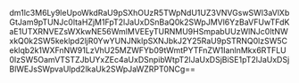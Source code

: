 dm1lc3M6Ly9leUpoWkdRaU9pSXhOUzR5TWpNdU1UZ3VNVGswSWl3aVlXbGtJam9pTUNJc0ltaHZjM1FpT2lJaUxDSnBaQ0k2SWpJMVl6YzBaVFUwTFdKaE1UTXRNVEZsWXkwNE56WmlMVEEyTURNMU9HSmpabUUzWlNJc0ltNWxkQ0k2SW5keklpd2ljR0YwYUNJNklpSXNJbkJ2Y25RaU9pSTRNQ0lzSW5Ceklqb2k1WXFnNW91LzVhU25MZWFYb09tWmtPYTFnZW1IanlnMkx6RTFLU0lzSW5OamVTSTZJbUYxZEc4aUxDSnpibWtpT2lJaUxDSjBiSE1pT2lJaUxDSjBlWEJsSWpvaUlpd2lkaUk2SWpJaWZRPT0NCg==